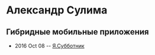 # Александр Сулима

## Гибридные мобильные приложения
- 2016 Oct 08 -- [Я.Субботник](https://events.yandex.ru/lib/talks/4116/)    
